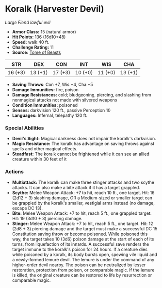 # Koralk (Harvester Devil)

*Large* *Fiend* *lawful evil*

- **Armor Class:** 15 (natural armor)
- **Hit Points:** 136 (16d10+48)
- **Speed:** walk 40 ft.
- **Challenge Rating:** 11
- **Source:** [Tome of Beasts](https://koboldpress.com/kpstore/product/tome-of-beasts-for-5th-edition-print/)

| STR | DEX | CON | INT | WIS | CHA |
| --- | --- | --- | --- | --- | --- |
| 16 (+3) | 13 (+1) | 17 (+3) | 10 (+0) | 11 (+0) | 13 (+1) |

- **Saving Throws**: Con +7, Wis +4, Cha +5
- **Damage Immunities:** fire, poison
- **Damage Resistances:** cold; bludgeoning, piercing, and slashing from nonmagical attacks not made with silvered weapons
- **Condition Immunities:** poisoned
- **Senses:** darkvision 120 ft., passive Perception 10
- **Languages:** Infernal, telepathy 120 ft.
### Special Abilities
- **Devil's Sight:** Magical darkness does not impair the koralk's darkvision.
- **Magic Resistance:** The koralk has advantage on saving throws against spells and other magical effects.
- **Steadfast:** The koralk cannot be frightened while it can see an allied creature within 30 feet of it
### Actions
- **Multiattack:** The koralk can make three stinger attacks and two scythe attacks. It can also make a bite attack if it has a target grappled.
- **Scythe:** Melee Weapon Attack: +7 to hit, reach 10 ft., one target. Hit: 16 (2d12 + 3) slashing damage, OR a Medium-sized or smaller target can be grappled by the koralk's smaller, vestigial arms instead (no damage, escape DC 13).
- **Bite:** Melee Weapon Attack: +7 to hit, reach 5 ft., one grappled target. Hit: 19 (3d10 + 3) piercing damage.
- **Stinger:** Melee Weapon Attack: +7 to hit, reach 5 ft., one target. Hit: 12 (2d8 + 3) piercing damage and the target must make a successful DC 15 Constitution saving throw or become poisoned. While poisoned this way, the target takes 10 (3d6) poison damage at the start of each of its turns, from liquefaction of its innards. A successful save renders the target immune to the koralk's poison for 24 hours. If a creature dies while poisoned by a koralk, its body bursts open, spewing vile liquid and a newly-formed lemure devil. The lemure is under the command of any higher-order devil nearby. The poison can be neutralized by lesser restoration, protection from poison, or comparable magic. If the lemure is killed, the original creature can be restored to life by resurrection or comparable magic.
